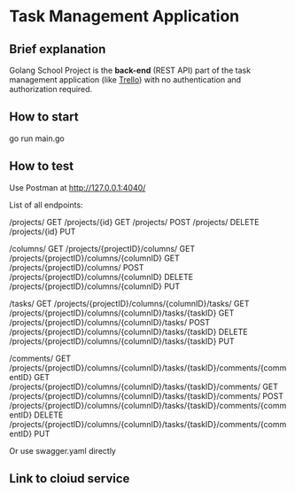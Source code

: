 # Task Management Application

## Brief explanation

Golang School Project is the **back-end** (REST API) part of the task management application (like [Trello](https://www.youtube.com/watch?v=noguPYxyv6g)) with no authentication and authorization required.

## How to start

go run main.go

## How to test

Use Postman at http://127.0.0.1:4040/

List of all endpoints:

/projects/ GET
/projects/{id} GET 
/projects/ POST
/projects/ DELETE
/projects/{id} PUT

/columns/ GET
/projects/{projectID}/columns/ GET
/projects/{projectID}/columns/{columnID} GET
/projects/{projectID}/columns/ POST
/projects/{projectID}/columns/{columnID} DELETE
/projects/{projectID}/columns/{columnID} PUT

/tasks/ GET
/projects/{projectID}/columns/{columnID}/tasks/ GET
/projects/{projectID}/columns/{columnID}/tasks/{taskID} GET
/projects/{projectID}/columns/{columnID}/tasks/ POST
/projects/{projectID}/columns/{columnID}/tasks/{taskID} DELETE
/projects/{projectID}/columns/{columnID}/tasks/{taskID} PUT

/comments/ GET
/projects/{projectID}/columns/{columnID}/tasks/{taskID}/comments/{commentID} GET
/projects/{projectID}/columns/{columnID}/tasks/{taskID}/comments/ GET
/projects/{projectID}/columns/{columnID}/tasks/{taskID}/comments/ POST
/projects/{projectID}/columns/{columnID}/tasks/{taskID}/comments/{commentID} DELETE
/projects/{projectID}/columns/{columnID}/tasks/{taskID}/comments/{commentID} PUT

Or use swagger.yaml directly

## Link to cloiud service
